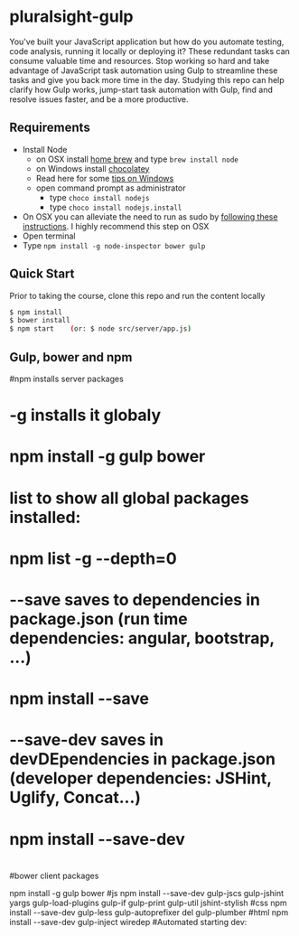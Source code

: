 # pluralsight-gulp
You've built your JavaScript application but how do you automate testing, code analysis, running it locally or deploying it? These redundant tasks can consume valuable time and resources. Stop working so hard and take advantage of JavaScript task automation using Gulp to streamline these tasks and give you back more time in the day. Studying this repo can help clarify how Gulp works, jump-start task automation with Gulp, find and resolve issues faster, and be a more productive.

## Requirements

- Install Node
	- on OSX install [home brew](http://brew.sh/) and type `brew install node`
	- on Windows install [chocolatey](https://chocolatey.org/) 
    - Read here for some [tips on Windows](http://jpapa.me/winnode)
    - open command prompt as administrator
        - type `choco install nodejs`
        - type `choco install nodejs.install`
- On OSX you can alleviate the need to run as sudo by [following these instructions](http://jpapa.me/nomoresudo). I highly recommend this step on OSX
- Open terminal
- Type `npm install -g node-inspector bower gulp`

## Quick Start
Prior to taking the course, clone this repo and run the content locally
```bash
$ npm install
$ bower install
$ npm start    (or: $ node src/server/app.js)
```
## Gulp, bower and npm
#npm installs server packages
#
# -g installs it globaly
#  npm install -g gulp bower
# list to show all global packages installed:
#  npm list -g --depth=0 
#
# --save saves to dependencies in package.json (run time dependencies: angular, bootstrap, ...)
#  npm install --save
#
# --save-dev saves in devDEpendencies in package.json (developer dependencies: JSHint, Uglify, Concat...)
#  npm install --save-dev
#
#bower client packages

npm install -g gulp bower
#js
npm install --save-dev gulp-jscs gulp-jshint yargs gulp-load-plugins gulp-if gulp-print gulp-util jshint-stylish 
#css
npm install --save-dev gulp-less gulp-autoprefixer del gulp-plumber
#html
npm install --save-dev gulp-inject wiredep
#Automated starting dev:

